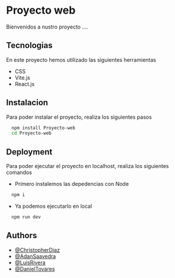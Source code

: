 
# Proyecto web

Bienvenidos a nustro proyecto ....



## Tecnologias

En este proyecto hemos utilizado las siguientes herramientas
- CSS
- Vite.js
- React.js




## Instalacion

Para poder instalar el proyecto, realiza los siguientes pasos

```bash
  npm install Proyecto-web
  cd Proyecto-web
```
    
## Deployment

Para poder ejecutar el proyecto en localhost, realiza los siguientes comandos
* Primero instalemos las depedencias con Node

```bash
  npm i
```
* Ya podemos ejecutarlo en local
```bash
  npm run dev
```


## Authors

- [@ChristopherDiaz](https://www.github.com/yussef2603)
- [@AdanSaavedra](https://www.github.com/adansaavedra)
- [@LuisRivera](https://www.github.com/lerrgo)
- [@DanielTovares](https://www.github.com/octokatherine)